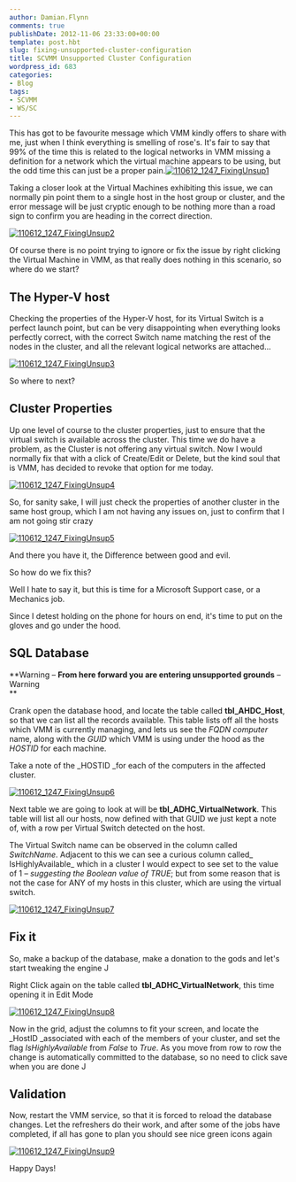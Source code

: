```yaml
---
author: Damian.Flynn
comments: true
publishDate: 2012-11-06 23:33:00+00:00
template: post.hbt
slug: fixing-unsupported-cluster-configuration
title: SCVMM Unsupported Cluster Configuration
wordpress_id: 683
categories:
- Blog
tags:
- SCVMM
- WS/SC
---
```


This has got to be favourite message which VMM kindly offers to share with me, just when I think everything is smelling of rose's. It's fair to say that 99% of the time this is related to the logical networks in VMM missing a definition for a network which the virtual machine appears to be using, but the odd time this can just be a proper pain.[![110612_1247_FixingUnsup1](http://172.21.10.63:84/wp-content/uploads/2014/02/110612_1247_FixingUnsup1_thumb.png)](http://172.21.10.63:84/wp-content/uploads/2014/02/110612_1247_FixingUnsup1.png)

Taking a closer look at the Virtual Machines exhibiting this issue, we can normally pin point them to a single host in the host group or cluster, and the error message will be just cryptic enough to be nothing more than a road sign to confirm you are heading in the correct direction.

[![110612_1247_FixingUnsup2](http://172.21.10.63:84/wp-content/uploads/2014/02/110612_1247_FixingUnsup2_thumb.png)](http://172.21.10.63:84/wp-content/uploads/2014/02/110612_1247_FixingUnsup2.png)

Of course there is no point trying to ignore or fix the issue by right clicking the Virtual Machine in VMM, as that really does nothing in this scenario, so where do we start?

## The Hyper-V host

Checking the properties of the Hyper-V host, for its Virtual Switch is a perfect launch point, but can be very disappointing when everything looks perfectly correct, with the correct Switch name matching the rest of the nodes in the cluster, and all the relevant logical networks are attached…

[![110612_1247_FixingUnsup3](http://172.21.10.63:84/wp-content/uploads/2014/02/110612_1247_FixingUnsup3_thumb.png)](http://172.21.10.63:84/wp-content/uploads/2014/02/110612_1247_FixingUnsup3.png)

So where to next?

## Cluster Properties

Up one level of course to the cluster properties, just to ensure that the virtual switch is available across the cluster. This time we do have a problem, as the Cluster is not offering any virtual switch. Now I would normally fix that with a click of Create/Edit or Delete, but the kind soul that is VMM, has decided to revoke that option for me today.

[![110612_1247_FixingUnsup4](http://172.21.10.63:84/wp-content/uploads/2014/02/110612_1247_FixingUnsup4_thumb.png)](http://172.21.10.63:84/wp-content/uploads/2014/02/110612_1247_FixingUnsup4.png)

So, for sanity sake, I will just check the properties of another cluster in the same host group, which I am not having any issues on, just to confirm that I am not going stir crazy

[![110612_1247_FixingUnsup5](http://172.21.10.63:84/wp-content/uploads/2014/02/110612_1247_FixingUnsup5_thumb.png)](http://172.21.10.63:84/wp-content/uploads/2014/02/110612_1247_FixingUnsup5.png)

And there you have it, the Difference between good and evil.

So how do we fix this?

Well I hate to say it, but this is time for a Microsoft Support case, or a Mechanics job.

Since I detest holding on the phone for hours on end, it's time to put on the gloves and go under the hood.

## SQL Database

**Warning – **From here forward you are entering unsupported grounds** – Warning   
**

Crank open the database hood, and locate the table called **tbl_AHDC_Host**, so that we can list all the records available. This table lists off all the hosts which VMM is currently managing, and lets us see the _FQDN computer_ name, along with the _GUID_ which VMM is using under the hood as the _HOSTID_ for each machine.

Take a note of the _HOSTID _for each of the computers in the affected cluster.

[![110612_1247_FixingUnsup6](http://172.21.10.63:84/wp-content/uploads/2014/02/110612_1247_FixingUnsup6_thumb.png)](http://172.21.10.63:84/wp-content/uploads/2014/02/110612_1247_FixingUnsup6.png)

Next table we are going to look at will be **tbl_ADHC_VirtualNetwork**. This table will list all our hosts, now defined with that GUID we just kept a note of, with a row per Virtual Switch detected on the host.

The Virtual Switch name can be observed in the column called _SwitchName_. Adjacent to this we can see a curious column called_ IsHighlyAvailable_ which in a cluster I would expect to see set to the value of 1 – _suggesting the Boolean value of TRUE_; but from some reason that is not the case for ANY of my hosts in this cluster, which are using the virtual switch.

[![110612_1247_FixingUnsup7](http://172.21.10.63:84/wp-content/uploads/2014/02/110612_1247_FixingUnsup7_thumb.png)](http://172.21.10.63:84/wp-content/uploads/2014/02/110612_1247_FixingUnsup7.png)

## Fix it

So, make a backup of the database, make a donation to the gods and let's start tweaking the engine J

Right Click again on the table called **tbl_ADHC_VirtualNetwork**, this time opening it in Edit Mode

[![110612_1247_FixingUnsup8](http://172.21.10.63:84/wp-content/uploads/2014/02/110612_1247_FixingUnsup8_thumb.png)](http://172.21.10.63:84/wp-content/uploads/2014/02/110612_1247_FixingUnsup8.png)

Now in the grid, adjust the columns to fit your screen, and locate the _HostID _associated with each of the members of your cluster, and set the flag _IsHighlyAvailable_ from _False_ to _True_. As you move from row to row the change is automatically committed to the database, so no need to click save when you are done J

## Validation

Now, restart the VMM service, so that it is forced to reload the database changes. Let the refreshers do their work, and after some of the jobs have completed, if all has gone to plan you should see nice green icons again

[![110612_1247_FixingUnsup9](http://172.21.10.63:84/wp-content/uploads/2014/02/110612_1247_FixingUnsup9_thumb.png)](http://172.21.10.63:84/wp-content/uploads/2014/02/110612_1247_FixingUnsup9.png)

Happy Days!
